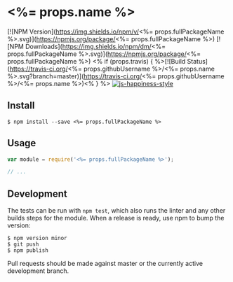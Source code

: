 # <%= props.name %>

[![NPM Version](https://img.shields.io/npm/v/<%= props.fullPackageName %>.svg)](https://npmjs.org/package/<%= props.fullPackageName %>)
[![NPM Downloads](https://img.shields.io/npm/dm/<%= props.fullPackageName %>.svg)](https://npmjs.org/package/<%= props.fullPackageName %>)
<% if (props.travis) { %>[![Build Status](https://travis-ci.org/<%= props.githubUsername %>/<%= props.name %>.svg?branch=master)](https://travis-ci.org/<%= props.githubUsername %>/<%= props.name %>)<% } %>
[![js-happiness-style](https://img.shields.io/badge/code%20style-happiness-brightgreen.svg)](https://github.com/JedWatson/happiness)

## Install

```
$ npm install --save <%= props.fullPackageName %>
```

## Usage

```javascript
var module = require('<%= props.fullPackageName %>');

// ...
```

## Development

The tests can be run with `npm test`, which also runs the linter and any other builds steps for the module.
When a release is ready, use npm to bump the version:

```
$ npm version minor
$ git push
$ npm publish
```

Pull requests should be made against master or the currently active development branch.
